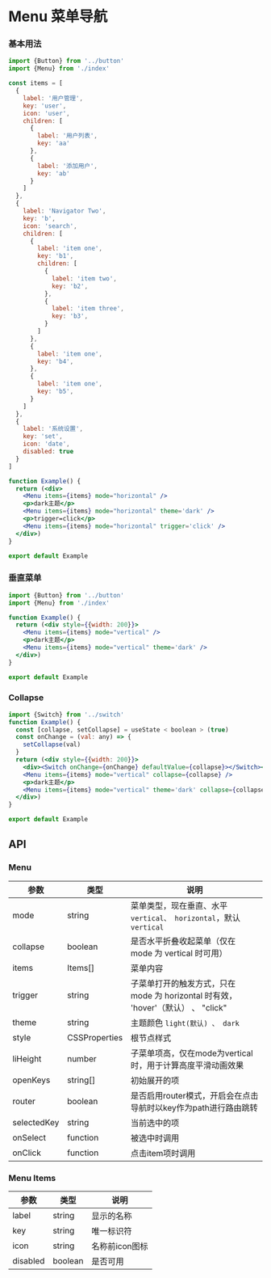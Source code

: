 # Menu 菜单导航

### 基本用法

```jsx
import {Button} from '../button'
import {Menu} from './index'

const items = [
  {
    label: '用户管理',
    key: 'user',
    icon: 'user',
    children: [
      {
        label: '用户列表',
        key: 'aa'
      },
      {
        label: '添加用户',
        key: 'ab'
      }
    ]
  },
  {
    label: 'Navigator Two',
    key: 'b',
    icon: 'search',
    children: [
      {
        label: 'item one',
        key: 'b1',
        children: [
          {
            label: 'item two',
            key: 'b2',
          },
          {
            label: 'item three',
            key: 'b3',
          }
        ]
      },
      {
        label: 'item one',
        key: 'b4',
      },
      {
        label: 'item one',
        key: 'b5',
      }
    ]
  },
  {
    label: '系统设置',
    key: 'set',
    icon: 'date',
    disabled: true
  }
]

function Example() {
  return (<div>
    <Menu items={items} mode="horizontal" />
    <p>dark主题</p>
    <Menu items={items} mode="horizontal" theme='dark' />
    <p>trigger=click</p>
    <Menu items={items} mode="horizontal" trigger='click' />
  </div>)
}

export default Example

```

### 垂直菜单

```jsx
import {Button} from '../button'
import {Menu} from './index'

function Example() {
  return (<div style={{width: 200}}>
    <Menu items={items} mode="vertical" />
    <p>dark主题</p>
    <Menu items={items} mode="vertical" theme='dark' />
  </div>)
}

export default Example

```

### Collapse

```jsx
import {Switch} from '../switch'
function Example() {
  const [collapse, setCollapse] = useState < boolean > (true)
  const onChange = (val: any) => {
    setCollapse(val)
  }
  return (<div style={{width: 200}}>
    <div><Switch onChange={onChange} defaultValue={collapse}></Switch></div>
    <Menu items={items} mode="vertical" collapse={collapse} />
    <p>dark主题</p>
    <Menu items={items} mode="vertical" theme='dark' collapse={collapse} />
  </div>)
}

export default Example
```

## API

### Menu

| 参数          | 类型            | 说明            |
|-------------|---------------|---------------|
| mode        | string        | 菜单类型，现在垂直、水平  `vertical、 horizontal`，默认`vertical` |
| collapse    | boolean      | 是否水平折叠收起菜单（仅在 mode 为 vertical 时可用）    |
| items       | Items[]       | 菜单内容          |
| trigger     | string        | 子菜单打开的触发方式，只在 mode 为 horizontal 时有效， 'hover'（默认） 、 "click" |
| theme       | string        | 主题颜色  `light(默认) 、 dark` |
| style       | CSSProperties | 根节点样式         |
| liHeight    | number        | 子菜单项高，仅在mode为vertical时，用于计算高度平滑动画效果 |
| openKeys    | string[]      | 初始展开的项        |
| router      | boolean       | 是否启用router模式，开启会在点击导航时以key作为path进行路由跳转 |
| selectedKey | string        | 当前选中的项        |
| onSelect    | function      | 被选中时调用        |
| onClick     | function      | 点击item项时调用    |

### Menu Items

| 参数       | 类型      | 说明        |
|----------|---------|-----------|
| label    | string  | 显示的名称     |
| key      | string  | 唯一标识符     |
| icon     | string  | 名称前icon图标 |
| disabled | boolean | 是否可用      |

